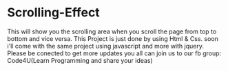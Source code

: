 # Scrolling-Effect
This will show you the scrolling area when you scroll the page from top to bottom and vice versa.
This Project is just done by using Html & Css.
soon i'll come with the same project using javascript and more with jquery. Please be conected to get more updates 
you all can join us to our fb group: Code4U(Learn Programming and share your ideas)
